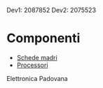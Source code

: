 Dev1: 2087852
Dev2: 2075523

# Componenti
- [Schede madri](./schede_mari.md)
- [Processori](./processori.md)

Elettronica Padovana
